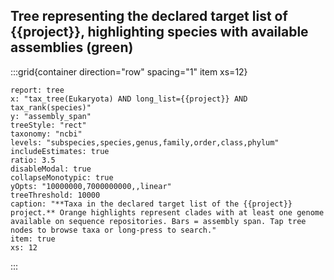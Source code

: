 ## Tree representing the declared target list of {{project}}, highlighting species with available assemblies (green)

:::grid{container direction="row" spacing="1" item xs=12}

```report
report: tree
x: "tax_tree(Eukaryota) AND long_list={{project}} AND tax_rank(species)"
y: "assembly_span"
treeStyle: "rect"
taxonomy: "ncbi"
levels: "subspecies,species,genus,family,order,class,phylum"
includeEstimates: true
ratio: 3.5
disableModal: true
collapseMonotypic: true
yOpts: "10000000,7000000000,,linear"
treeThreshold: 10000
caption: "**Taxa in the declared target list of the {{project}} project.** Orange highlights represent clades with at least one genome available on sequence repositories. Bars = assembly span. Tap tree nodes to browse taxa or long-press to search."
item: true
xs: 12
```

:::
